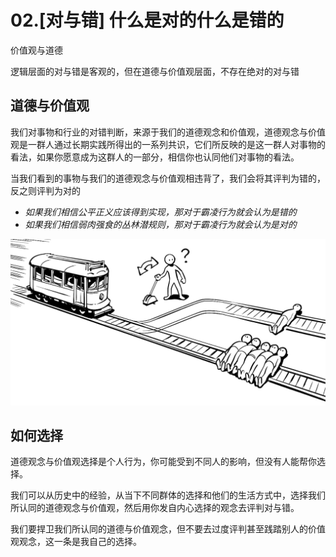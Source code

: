 # 02.\[对与错\] 什么是对的什么是错的

价值观与道德

逻辑层面的对与错是客观的，但在道德与价值观层面，不存在绝对的对与错

## 道德与价值观

我们对事物和行业的对错判断，来源于我们的道德观念和价值观，道德观念与价值观是一群人通过长期实践所得出的一系列共识，它们所反映的是这一群人对事物的看法，如果你愿意成为这群人的一部分，相信你也认同他们对事物的看法。

当我们看到的事物与我们的道德观念与价值观相违背了，我们会将其评判为错的，反之则评判为对的

* _如果我们相信公平正义应该得到实现，那对于霸凌行为就会认为是错的_
* _如果我们相信弱肉强食的丛林潜规则，那对于霸凌行为就会认为是对的_

![](../.gitbook/assets/moral-question.jpg)

## 如何选择

道德观念与价值观选择是个人行为，你可能受到不同人的影响，但没有人能帮你选择。

我们可以从历史中的经验，从当下不同群体的选择和他们的生活方式中，选择我们所认同的道德观念与价值观，然后用你发自内心选择的观念去评判对与错。

我们要捍卫我们所认同的道德与价值观念，但不要去过度评判甚至践踏别人的价值观观念，这一条是我自己的选择。

